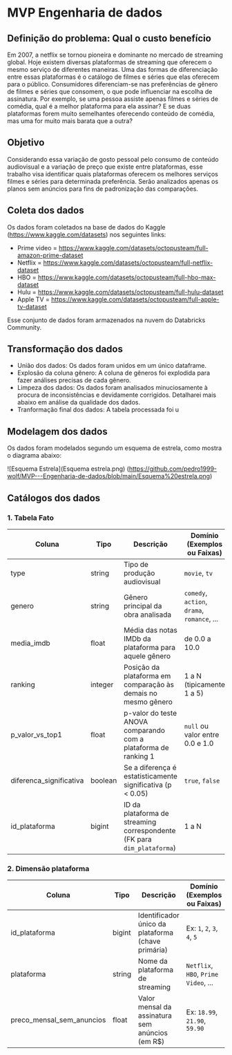 # MVP Engenharia de dados
## Definição do problema: Qual o custo benefício 
Em 2007, a netflix se tornou pioneira e dominante no mercado de streaming global. Hoje existem diversas plataformas de streaming que oferecem o mesmo serviço de diferentes maneiras. Uma das formas de diferenciação entre essas plataformas é o catálogo de filmes e séries que elas oferecem para o público. Consumidores diferenciam-se nas preferências de gênero de filmes e séries que consomem, o que pode influenciar na escolha de assinatura. Por exemplo, se uma pessoa assiste apenas filmes e séries de comédia, qual é a melhor plataforma para ela assinar? E se duas plataformas forem muito semelhantes oferecendo conteúdo de comédia, mas uma for muito mais barata que a outra?  
## Objetivo
Considerando essa variação de gosto pessoal pelo consumo de conteúdo audiovisual e a variação de preço que existe entre plataformas, esse trabalho visa identificar quais plataformas oferecem os melhores serviços filmes e séries para determinada preferência. Serão analizados apenas os planos sem anúncios para fins de padronização das comparações.
## Coleta dos dados
Os dados foram coletados na base de dados do Kaggle (https://www.kaggle.com/datasets) nos seguintes links:

- Prime video =  https://www.kaggle.com/datasets/octopusteam/full-amazon-prime-dataset
- Netflix = https://www.kaggle.com/datasets/octopusteam/full-netflix-dataset
- HBO =  https://www.kaggle.com/datasets/octopusteam/full-hbo-max-dataset
- Hulu =  https://www.kaggle.com/datasets/octopusteam/full-hulu-dataset
- Apple TV = https://www.kaggle.com/datasets/octopusteam/full-apple-tv-dataset


Esse conjunto de dados foram armazenados na nuvem do Databricks Community.

## Transformação dos dados
- União dos dados: Os dados foram unidos em um único dataframe.
- Explosão da coluna gênero: A coluna de gêneros foi explodida para fazer análises precisas de cada gênero.
- Limpeza dos dados: Os dados foram analisados minuciosamente à procura de inconsistências e devidamente corrigidos. Detalharei mais abaixo em análise da qualidade dos dados.
- Tranformação final dos dados: A tabela processada foi u

## Modelagem dos dados
Os dados foram modelados segundo um esquema de estrela, como mostra o diagrama abaixo:

![Esquema Estrela](Esquema estrela.png)
(https://github.com/pedro1999-wolf/MVP---Engenharia-de-dados/blob/main/Esquema%20estrela.png)

## Catálogos dos dados

### 1. Tabela Fato
| Coluna                   | Tipo     | Descrição                                                                 | Domínio (Exemplos ou Faixas)               | Linhagem                                                                 |
|--------------------------|----------|---------------------------------------------------------------------------|--------------------------------------------|--------------------------------------------------------------------------|
| type                     | string   | Tipo de produção audiovisual                                              | `movie`, `tv`                              | Derivado da coluna `type` original dos CSVs por plataforma               |
| genero                   | string   | Gênero principal da obra analisada                                        | `comedy`, `action`, `drama`, `romance`, ...| Extraído da coluna `genres` após explosão e limpeza                     |
| media_imdb               | float    | Média das notas IMDb da plataforma para aquele gênero                     | de 0.0 a 10.0                               | Agregado a partir de `imdbAverageRating` por grupo                      |
| ranking                  | integer  | Posição da plataforma em comparação às demais no mesmo gênero             | 1 a N (tipicamente 1 a 5)                   | Calculado por média IMDb decrescente                                    |
| p_valor_vs_top1          | float    | p-valor do teste ANOVA comparando com a plataforma de ranking 1           | `null` ou valor entre 0.0 e 1.0             | Gerado com `scipy.stats.f_oneway()` entre Top1 e atual                  |
| diferenca_significativa | boolean  | Se a diferença é estatisticamente significativa (p < 0.05)                | `true`, `false`                            | Derivado do `p_valor_vs_top1`                                           |
| id_plataforma            | bigint   | ID da plataforma de streaming correspondente (FK para `dim_plataforma`)   | 1 a N                                      | Criado com `monotonically_increasing_id()` e referenciado por JOIN      |

### 2. Dimensão plataforma
| Coluna                   | Tipo     | Descrição                                                        | Domínio (Exemplos ou Faixas)         | Linhagem                                                      |
|--------------------------|----------|------------------------------------------------------------------|--------------------------------------|---------------------------------------------------------------|
| id_plataforma            | bigint   | Identificador único da plataforma (chave primária)              | Ex: `1`, `2`, `3`, `4`, `5`           | Gerado com `monotonically_increasing_id()` no PySpark         |
| plataforma               | string   | Nome da plataforma de streaming                                 | `Netflix`, `HBO`, `Prime Video`, ... | Adicionado manualmente durante ingestão dos CSVs              |
| preco_mensal_sem_anuncios| float    | Valor mensal da assinatura sem anúncios (em R$)                 | Ex: `18.99`, `21.90`, `59.90`         | Coletado manualmente de fontes oficiais no site de cada plano |


